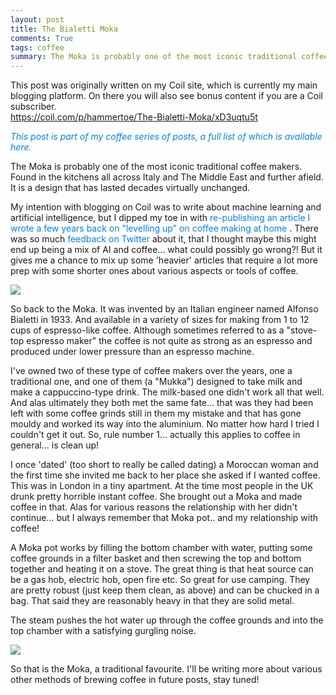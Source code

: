 ```yaml
---
layout: post
title: The Bialetti Moka
comments: True
tags: coffee 
summary: The Moka is probably one of the most iconic traditional coffee makers. Found in the kitchens all across Italy and The Middle East and further afield. It is a design that has lasted decades virtually unchanged.
---
```


<p class="message">
This post was originally written on my Coil site, which is currently my main blogging platform. 
On there you will also see bonus content if you are a Coil subscriber.<br />
<a href="https://coil.com/p/hammertoe/The-Bialetti-Moka/xD3uqtu5t">https://coil.com/p/hammertoe/The-Bialetti-Moka/xD3uqtu5t</a>
</p>


<p>
 <em>
  <a href="https://coil.com/p/hammertoe/Index-of-Coffee-Posts/7QM2lzs80" style="color:#0080FF;text-decoration:none">
   This post is part of my coffee series of posts, a full list of which is available here.
  </a>
 </em>
</p>
<p>
</p>
<p>
 The Moka is probably one of the most iconic traditional coffee makers. Found in the kitchens all across Italy and The Middle East and further afield. It is a design that has lasted decades virtually unchanged.
</p>
<p>
</p>
<p>
 My intention with blogging on Coil was to write about machine learning and artificial intelligence, but I dipped my toe in with
 <a href="https://coil.com/p/hammertoe/How-To-Make-Better-Coffee-Without-Breaking-the-Bank/7rbJk_SAZ" style="color:#0080FF;text-decoration:none">
  re-publishing an article I wrote a few years back on "levelling up" on coffee making at home
 </a>
 . There was so much
 <a href="https://twitter.com/HammerToe/status/1213253768030150657" style="color:#0080FF;text-decoration:none">
  feedback on Twitter
 </a>
 about it, that I thought maybe this might end up being a mix of AI and coffee... what could possibly go wrong?! But it gives me a chance to mix up some 'heavier' articles that require a lot more prep with some shorter ones about various aspects or tools of coffee.
</p>
<p>
</p>
<img class="EditorRules__Image-sc-1bp7rl0-0 hjLKDC" src="/coil_images/Q28m0yjoSp-Zt25O8SdBEA.JPG"/>
<p>
</p>
<p>
 So back to the Moka. It was invented by an Italian engineer named Alfonso Bialetti in 1933. And available in a variety of sizes for making from 1 to 12 cups of espresso-like coffee. Although sometimes referred to as a "stove-top espresso maker" the coffee is not quite as strong as an espresso and produced under lower pressure than an espresso machine.
</p>
<p>
</p>
<p>
 I've owned two of these type of coffee makers over the years, one a traditional one, and one of them (a "Mukka") designed to take milk and make a cappuccino-type drink. The milk-based one didn't work all that well. And alas ultimately they both met the same fate... that was they had been left with some coffee grinds still in them my mistake and that has gone mouldy and worked its way into the aluminium. No matter how hard I tried I couldn't get it out. So, rule number 1... actually this applies to coffee in general... is clean up!
</p>
<p>
</p>
<p>
 I once 'dated' (too short to really be called dating) a Moroccan woman and the first time she invited me back to her place she asked if I wanted coffee. This was in London in a tiny apartment. At the time most people in the UK drunk pretty horrible instant coffee. She brought out a Moka and made coffee in that. Alas for various reasons the relationship with her didn't continue... but I always remember that Moka pot.. and my relationship with coffee!
</p>
<p>
</p>
<p>
 A Moka pot works by filling the bottom chamber with water, putting some coffee grounds in a filter basket and then screwing the top and bottom together and heating it on a stove. The great thing is that heat source can be a gas hob, electric hob, open fire etc. So great for use camping. They are pretty robust (just keep them clean, as above) and can be chucked in a bag. That said they are reasonably heavy in that they are solid metal.
</p>
<p>
</p>
<p>
 The steam pushes the hot water up through the coffee grounds and into the top chamber with a satisfying gurgling noise.
</p>
<p>
</p>
<img class="EditorRules__Image-sc-1bp7rl0-0 hjLKDC" src="/coil_images/UekX0MGxTRuxIibZl5aFSA.jpg"/>
<p>
 So that is the Moka, a traditional favourite. I'll be writing more about various other methods of brewing coffee in future posts, stay tuned!
</p>